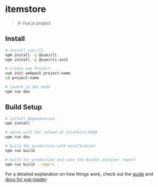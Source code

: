 # itemstore

> A Vue.js project
## Install
```bash
# install vue-cli
npm install -g @vue/cli
npm install -g @vue/cli-init

# create vue Project
vue init webpack project-name
cd project-name

# launch in dev mode
npm run dev

```

## Build Setup

``` bash
# install dependencies
npm install

# serve with hot reload at localhost:8080
npm run dev

# build for production with minification
npm run build

# build for production and view the bundle analyzer report
npm run build --report
```

For a detailed explanation on how things work, check out the [guide](http://vuejs-templates.github.io/webpack/) and [docs for vue-loader](http://vuejs.github.io/vue-loader).
